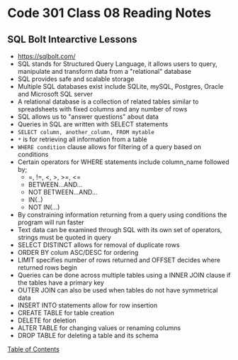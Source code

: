 # Code 301 Class 08 Reading Notes

## SQL Bolt Intearctive Lessons
* https://sqlbolt.com/
* SQL stands for Structured Query Language, it allows users to query, manipulate and transform data from a "relational" database
* SQL provides safe and scalable storage
* Multiple SQL databases exist include SQLite, mySQL, Postgres, Oracle and Microsoft SQL server
* A relational database is a collection of related tables similar to spreadsheets with fixed columns and any number of rows
* SQL allows us to "answer questions" about data
* Queries in SQL are written with SELECT statements
* ```SELECT column, another_column, FROM mytable```
* ```*``` is for retrieving all information from a table
* ```WHERE condition``` clause allows for filtering of a query based on conditions
* Certain operators for WHERE statements include column_name followed by;
  * =, !=, <, >, >=, <=
  * BETWEEN...AND...
  * NOT BETWEEN...AND...
  * IN(..)
  * NOT IN(...)
* By constraining information returning from a query using conditions the program will run faster
* Text data can be examined through SQL with its own set of operators, strings must be quoted in query
* SELECT DISTINCT allows for removal of duplicate rows
* ORDER BY colum ASC/DESC for ordering
* LIMIT specifies number of rows returned and OFFSET decides where returned rows begin
* Queries can be done across multiple tables using a INNER JOIN clause if the tables have a primary key
* OUTER JOIN can also be used when tables do not have symmetrical data
* INSERT INTO statements allow for row insertion
* CREATE TABLE for table creation
* DELETE for deletion
* ALTER TABLE for changing values or renaming columns
* DROP TABLE for deleting a table and its schema



[Table of Contents](README.md)